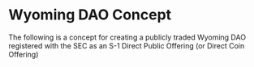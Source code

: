 # Wyoming DAO Concept
The following is a concept for creating a publicly traded Wyoming DAO registered with the SEC as an S-1 Direct Public Offering (or Direct Coin Offering)
